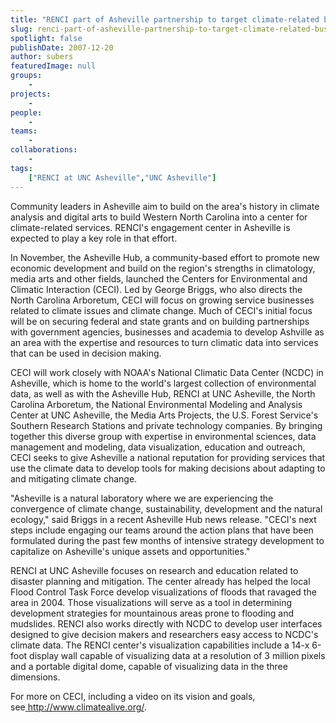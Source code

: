 ```yaml
---
title: "RENCI part of Asheville partnership to target climate-related businesses"
slug: renci-part-of-asheville-partnership-to-target-climate-related-businesses
spotlight: false
publishDate: 2007-12-20
author: subers
featuredImage: null
groups:
    - 
projects:
    - 
people:
    - 
teams: 
    - 
collaborations:
    - 
tags:
    ["RENCI at UNC Asheville","UNC Asheville"]
---
```

Community leaders in Asheville aim to build on the area's history in climate analysis and digital arts to build Western North Carolina into a center for climate-related services. RENCI's engagement center in Asheville is expected to play a key role in that effort.

<!--more-->

In November, the Asheville Hub, a community-based effort to promote new economic development and build on the region's strengths in climatology, media arts and other fields, launched the Centers for Environmental and Climatic Interaction (CECI). Led by George Briggs, who also directs the North Carolina Arboretum, CECI will focus on growing service businesses related to climate issues and climate change. Much of CECI's initial focus will be on securing federal and state grants and on building partnerships with government agencies, businesses and academia to develop Ashville as an area with the expertise and resources to turn climatic data into services that can be used in decision making.

CECI will work closely with NOAA's National Climatic Data Center (NCDC) in Asheville, which is home to the world's largest collection of environmental data, as well as with the Asheville Hub, RENCI at UNC Asheville, the North Carolina Arboretum, the National Environmental Modeling and Analysis Center at UNC Asheville, the Media Arts Projects, the U.S. Forest Service's Southern Research Stations and private technology companies. By bringing together this diverse group with expertise in environmental sciences, data management and modeling, data visualization, education and outreach, CECI seeks to give Asheville a national reputation for providing services that use the climate data to develop tools for making decisions about adapting to and mitigating climate change.

"Asheville is a natural laboratory where we are experiencing the convergence of climate change, sustainability, development and the natural ecology," said Briggs in a recent Asheville Hub news release. "CECI's next steps include engaging our teams around the action plans that have been formulated during the past few months of intensive strategy development to capitalize on Asheville's unique assets and opportunities."

RENCI at UNC Asheville focuses on research and education related to disaster planning and mitigation. The center already has helped the local Flood Control Task Force develop visualizations of floods that ravaged the area in 2004. Those visualizations will serve as a tool in determining development strategies for mountainous areas prone to flooding and mudslides. RENCI also works directly with NCDC to develop user interfaces designed to give decision makers and researchers easy access to NCDC's climate data. The RENCI center's visualization capabilities include a 14-x 6-foot display wall capable of visualizing data at a resolution of 3 million pixels and a portable digital dome, capable of visualizing data in the three dimensions.

For more on CECI, including a video on its vision and goals, see<a href="http://www.climatealive.org/" target="_blank"> http://www.climatealive.org/</a>.
